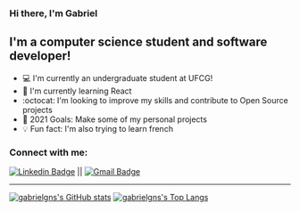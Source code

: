 ### Hi there, I'm Gabriel

## I'm a computer science student and software developer!
- :computer: I'm currently an undergraduate student at UFCG!
- :closed_book: I'm currently learning React
- :octocat: I'm looking to improve my skills and contribute to Open Source projects
- :calendar: 2021 Goals: Make some of my personal projects
- :bulb: Fun fact: I'm also trying to learn french

 ### Connect with me:
 
[![Linkedin Badge](https://img.shields.io/badge/-LinkedIn-blue?style=flat-square&logo=Linkedin&logoColor=white&link=https://www.linkedin.com/in/gabriel-nascimento-0b32501ab/)](https://www.linkedin.com/in/gabriel-nascimento-0b32501ab/) || [![Gmail Badge](https://img.shields.io/badge/-gabriel.nascimento.santos@ccc.ufcg.edu.br-c14438?style=flat-square&logo=Gmail&logoColor=white&link=mailto:gabriel.nascimento.santos@ccc.ufcg.edu.br)](mailto:gabriel.nascimento.santos@ccc.ufcg.edu.br)

---

[![gabrielgns's GitHub stats](https://github-readme-stats.vercel.app/api?username=gabrielgns&count_private=true&theme=tokyonight&hide=stars,issues&include_all_commits=true)](https://github.com/gabrielgns/github-readme-stats)
[![gabrielgns's Top Langs](https://github-readme-stats.vercel.app/api/top-langs/?username=gabrielgns&layout=compact&theme=tokyonight)](https://github.com/gabrielgns/github-readme-stats)

